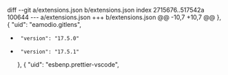 diff --git a/extensions.json b/extensions.json
index 2715676..517542a 100644
--- a/extensions.json
+++ b/extensions.json
@@ -10,7 +10,7 @@
     },
     {
       "uid": "eamodio.gitlens",
-      "version": "17.5.0"
+      "version": "17.5.1"
     },
     {
       "uid": "esbenp.prettier-vscode",
